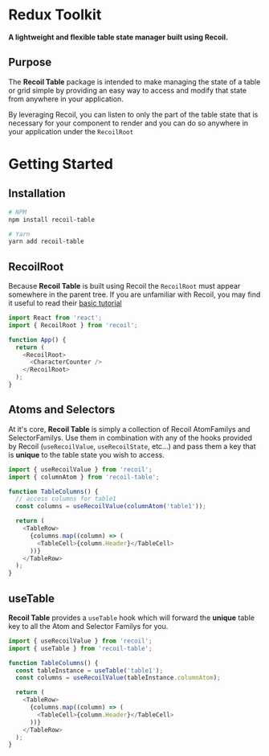 # Redux Toolkit

**A lightweight and flexible table state manager built using Recoil.**

## Purpose

The **Recoil Table** package is intended to make managing the state of a table or grid simple by providing an easy way to access and modify that state from anywhere in your application.

By leveraging Recoil, you can listen to only the part of the table state that is necessary for your component to render and you can do so anywhere in your application under the `RecoilRoot`

# Getting Started

## Installation

```bash
# NPM
npm install recoil-table

# Yarn
yarn add recoil-table
```

## RecoilRoot

Because **Recoil Table** is built using Recoil the `RecoilRoot` must appear somewhere in the parent tree. If you are unfamiliar with Recoil, you may find it useful to read their [basic tutorial](https://recoiljs.org/docs/basic-tutorial/intro)

```ts
import React from 'react';
import { RecoilRoot } from 'recoil';

function App() {
  return (
    <RecoilRoot>
      <CharacterCounter />
    </RecoilRoot>
  );
}
```

## Atoms and Selectors

At it's core, **Recoil Table** is simply a collection of Recoil AtomFamilys and SelectorFamilys.
Use them in combination with any of the hooks provided by Recoil (`useRecoilValue`, `useRecoilState`, etc...) and pass them a key that is **unique** to the table state you wish to access.

```ts
import { useRecoilValue } from 'recoil';
import { columnAtom } from 'recoil-table';

function TableColumns() {
  // access columns for table1
  const columns = useRecoilValue(columnAtom('table1'));

  return (
    <TableRow>
      {columns.map((column) => (
        <TableCell>{column.Header}</TableCell>
      ))}
    </TableRow>
  );
}
```

## useTable

**Recoil Table** provides a `useTable` hook which will forward the **unique** table key to all the Atom and Selector Familys for you.

```ts
import { useRecoilValue } from 'recoil';
import { useTable } from 'recoil-table';

function TableColumns() {
  const tableInstance = useTable('table1');
  const columns = useRecoilValue(tableInstance.columnAtom);

  return (
    <TableRow>
      {columns.map((column) => (
        <TableCell>{column.Header}</TableCell>
      ))}
    </TableRow>
  );
}
```
